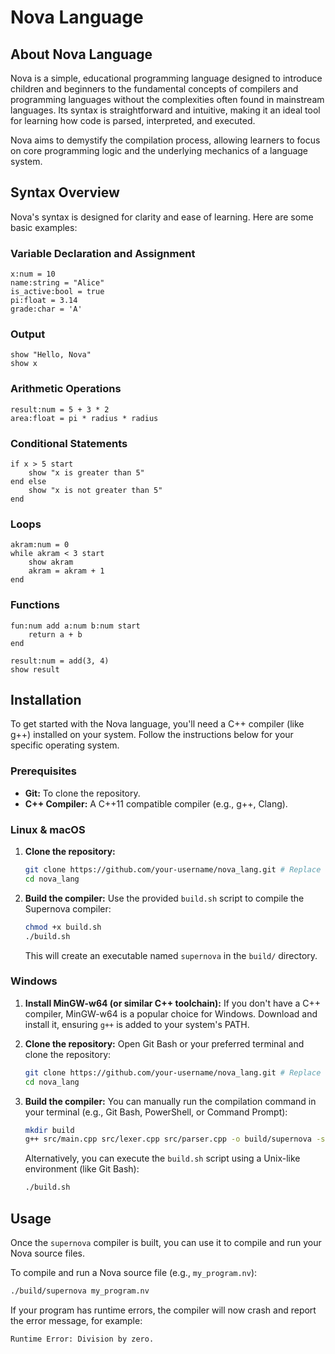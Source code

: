 # Nova Language

## About Nova Language

Nova is a simple, educational programming language designed to introduce children and beginners to the fundamental concepts of compilers and programming languages without the complexities often found in mainstream languages. Its syntax is straightforward and intuitive, making it an ideal tool for learning how code is parsed, interpreted, and executed.

Nova aims to demystify the compilation process, allowing learners to focus on core programming logic and the underlying mechanics of a language system.

## Syntax Overview

Nova's syntax is designed for clarity and ease of learning. Here are some basic examples:

### Variable Declaration and Assignment

```nova
x:num = 10
name:string = "Alice"
is_active:bool = true
pi:float = 3.14
grade:char = 'A'
```

### Output

```nova
show "Hello, Nova"
show x
```

### Arithmetic Operations

```nova
result:num = 5 + 3 * 2
area:float = pi * radius * radius
```

### Conditional Statements

```nova
if x > 5 start
    show "x is greater than 5"
end else
    show "x is not greater than 5"
end
```

### Loops

```nova
akram:num = 0
while akram < 3 start
    show akram
    akram = akram + 1
end
```

### Functions

```nova
fun:num add a:num b:num start
    return a + b
end

result:num = add(3, 4)
show result
```

## Installation

To get started with the Nova language, you'll need a C++ compiler (like g++) installed on your system. Follow the instructions below for your specific operating system.

### Prerequisites

*   **Git:** To clone the repository.
*   **C++ Compiler:** A C++11 compatible compiler (e.g., g++, Clang).

### Linux & macOS

1.  **Clone the repository:**
    ```bash
    git clone https://github.com/your-username/nova_lang.git # Replace with actual repo URL
    cd nova_lang
    ```

2.  **Build the compiler:**
    Use the provided `build.sh` script to compile the Supernova compiler:
    ```bash
    chmod +x build.sh
    ./build.sh
    ```
    This will create an executable named `supernova` in the `build/` directory.

### Windows

1.  **Install MinGW-w64 (or similar C++ toolchain):**
    If you don't have a C++ compiler, MinGW-w64 is a popular choice for Windows. Download and install it, ensuring `g++` is added to your system's PATH.

2.  **Clone the repository:**
    Open Git Bash or your preferred terminal and clone the repository:
    ```bash
    git clone https://github.com/your-username/nova_lang.git # Replace with actual repo URL
    cd nova_lang
    ```

3.  **Build the compiler:**
    You can manually run the compilation command in your terminal (e.g., Git Bash, PowerShell, or Command Prompt):
    ```bash
    mkdir build
    g++ src/main.cpp src/lexer.cpp src/parser.cpp -o build/supernova -std=c++11
    ```
    Alternatively, you can execute the `build.sh` script using a Unix-like environment (like Git Bash):
    ```bash
    ./build.sh
    ```

## Usage

Once the `supernova` compiler is built, you can use it to compile and run your Nova source files.

To compile and run a Nova source file (e.g., `my_program.nv`):

```bash
./build/supernova my_program.nv
```

If your program has runtime errors, the compiler will now crash and report the error message, for example:

```
Runtime Error: Division by zero.
```
